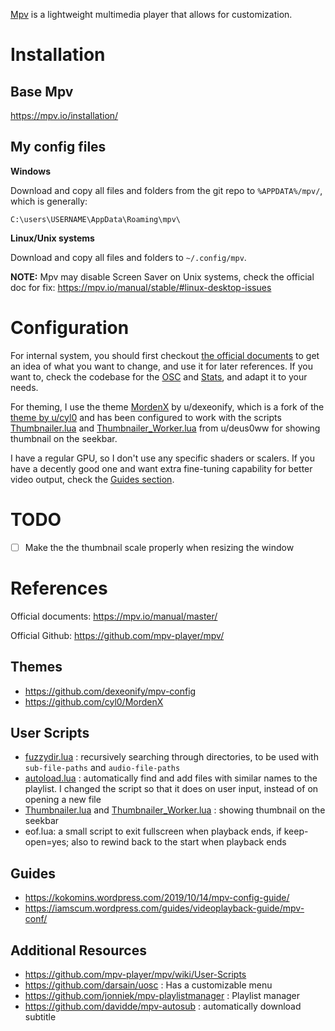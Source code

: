 [Mpv](https://mpv.io/) is a lightweight multimedia player that allows for customization.

# Installation

## Base Mpv
https://mpv.io/installation/

## My config files
**Windows**

Download and copy all files and folders from the git repo to `%APPDATA%/mpv/`, which is generally:

`C:\users\USERNAME\AppData\Roaming\mpv\`

**Linux/Unix systems**

Download and copy all files and folders to `~/.config/mpv`.

**NOTE:**
Mpv may disable Screen Saver on Unix systems, check the official doc for fix: https://mpv.io/manual/stable/#linux-desktop-issues

# Configuration
For internal system, you should first checkout [the official documents](https://mpv.io/manual/master/) to get an idea of what you want to change, and use it for later references. If you want to, check the codebase for the [OSC](https://github.com/mpv-player/mpv/blob/master/player/lua/osc.lua) and [Stats](https://github.com/mpv-player/mpv/blob/master/player/lua/stats.lua), and adapt it to your needs.

For theming, I use the theme [MordenX](https://github.com/dexeonify/mpv-config) by u/dexeonify, which is a fork of the [theme by u/cyl0](https://github.com/cyl0/MordenX) and has been configured to work with the scripts [Thumbnailer.lua](https://github.com/deus0ww/mpv-conf/blob/master/scripts/Thumbnailer.lua) and [Thumbnailer_Worker.lua](https://github.com/deus0ww/mpv-conf/blob/master/scripts/Thumbnailer_Worker.lua) from u/deus0ww for showing thumbnail on the seekbar.

I have a regular GPU, so I don't use any specific shaders or scalers. If you have a decently good one and want extra fine-tuning capability for better video output, check the [Guides section](#guides).

# TODO
- [ ] Make the the thumbnail scale properly when resizing the window

# References
Official documents: https://mpv.io/manual/master/

Official Github: https://github.com/mpv-player/mpv/

## Themes
- https://github.com/dexeonify/mpv-config
- https://github.com/cyl0/MordenX

## User Scripts
- [fuzzydir.lua](https://github.com/sibwaf/mpv-scripts/blob/master/fuzzydir.lua) : recursively searching through directories, to be used with `sub-file-paths` and `audio-file-paths`
- [autoload.lua](https://github.com/mpv-player/mpv/blob/master/TOOLS/lua/autoload.lua) : automatically find and add files with similar names to the playlist. I changed the script so that it does on user input, instead of on opening a new file
- [Thumbnailer.lua](https://github.com/deus0ww/mpv-conf/blob/master/scripts/Thumbnailer.lua) and [Thumbnailer_Worker.lua](https://github.com/deus0ww/mpv-conf/blob/master/scripts/Thumbnailer_Worker.lua) : showing thumbnail on the seekbar
- eof.lua: a small script to exit fullscreen when playback ends, if keep-open=yes; also to rewind back to the start when playback ends

## Guides
- https://kokomins.wordpress.com/2019/10/14/mpv-config-guide/
- https://iamscum.wordpress.com/guides/videoplayback-guide/mpv-conf/

## Additional Resources
- https://github.com/mpv-player/mpv/wiki/User-Scripts
- https://github.com/darsain/uosc : Has a customizable menu
- https://github.com/jonniek/mpv-playlistmanager : Playlist manager
- https://github.com/davidde/mpv-autosub : automatically download subtitle
